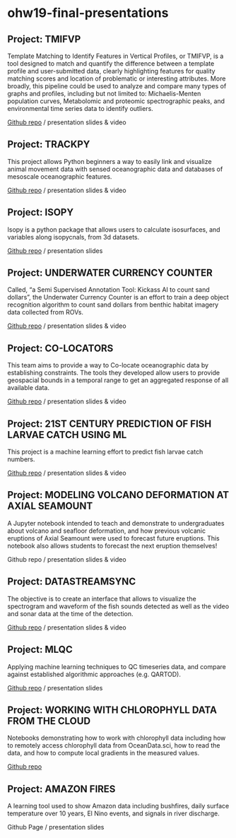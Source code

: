 # ohw19-final-presentations

## Project: TMIFVP
Template Matching to Identify Features in Vertical Profiles, or TMIFVP, is a tool designed to match and quantify the difference between a template profile and user-submitted data, clearly highlighting features for quality matching scores and location of problematic or interesting attributes. More broadly, this pipeline could be used to analyze and compare many types of graphs and profiles, including but not limited to: Michaelis-Menten population curves, Metabolomic and proteomic spectrographic peaks, and environmental time series data to identify outliers.

[Github repo](https://github.com/oceanhackweek/ohw19-projects-TMIVP) / presentation slides & video

## Project: TRACKPY
This project allows Python beginners a way to easily link and visualize animal movement data with sensed oceanographic data and databases of mesoscale oceanographic features.

[Github repo](https://github.com/oceanhackweek/ohw19-projects-Trackpy) / presentation slides & video


## Project: ISOPY
Isopy is a python package that allows users to calculate isosurfaces, and variables along isopycnals, from 3d datasets.

[Github repo](https://github.com/oceanhackweek/DataAccess/tree/master/isopy) / presentation slides


## Project: UNDERWATER CURRENCY COUNTER
Called, “a Semi Supervised Annotation Tool: Kickass AI to count sand dollars”, the Underwater Currency Counter is an effort to train a deep object recognition algorithm to count sand dollars from benthic habitat imagery data collected from ROVs.

[Github repo](https://github.com/oceanhackweek/ohw19-project-computer_vision_club) / presentation slides & video


## Project: CO-LOCATORS
This team aims to provide a way to Co-locate oceanographic data by establishing constraints. The tools they developed allow users to provide geospacial bounds in a temporal range to get an aggregated response of all available data.

[Github repo](https://github.com/oceanhackweek/ohw19-project-co_locators) / presentation slides & video


## Project: 21ST CENTURY PREDICTION OF FISH LARVAE CATCH USING ML
This project is a machine learning effort to predict fish larvae catch numbers.

[Github repo](https://github.com/oceanhackweek/ohw19-project-CMIP6-larvae-ML) / presentation slides & video


## Project: MODELING VOLCANO DEFORMATION AT AXIAL SEAMOUNT
A Jupyter notebook intended to teach and demonstrate to undergraduates about volcano and seafloor deformation, and how previous volcanic eruptions of Axial Seamount were used to forecast future eruptions. This notebook also allows students to forecast the next eruption themselves!

Github repo / presentation slides & video


## Project: DATASTREAMSYNC
The objective is to create an interface that allows to visualize the spectrogram and waveform of the fish sounds detected as well as the video and sonar data at the time of the detection.

[Github repo](https://github.com/oceanhackweek/ohw19-projects-DataStreamSync) / presentation slides & video


## Project: MLQC
Applying machine learning techniques to QC timeseries data, and compare against established algorithmic approaches (e.g. QARTOD).

[Github repo](https://github.com/oceanhackweek/ohw19-project-mlqc-for-timeseries) / presentation slides


## Project: WORKING WITH CHLOROPHYLL DATA FROM THE CLOUD
Notebooks demonstrating how to work with chlorophyll data including how to remotely access chlorophyll data from OceanData.sci, how to read the data, and how to compute local gradients in the measured values.

[Github repo](https://github.com/oceanhackweek/DataAccess/tree/master/Chlorophyll)


## Project: AMAZON FIRES
A learning tool used to show Amazon data including bushfires, daily surface temperature over 10 years, El Nino events, and signals in river discharge.

Github Page / presentation slides
